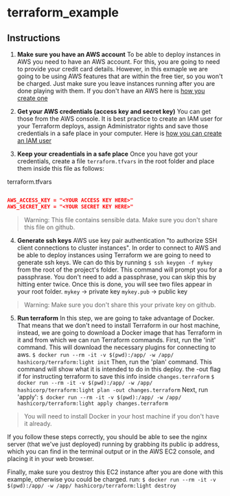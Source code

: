 # terraform_example

## Instructions
1. __Make sure you have an AWS account__ 
To be able to deploy instances in AWS you need to have an AWS account. For this, you are going to need to provide your credit card details. However, in this exmaple we are going to be using AWS features that are within the free tier, so you won't be charged. Just make sure you leave instances running after you are done playing with them.
If you don't have an AWS here is [how you create one](https://aws.amazon.com/premiumsupport/knowledge-center/create-and-activate-aws-account/)

2. __Get your AWS credentials (access key and secret key)__
You can get those from the AWS console. It is best practice to create an IAM user for your Terraform deploys, assign Administrator rights and save those credentials in a safe place in your computer. Here is [how you can create an IAM user](https://docs.aws.amazon.com/IAM/latest/UserGuide/id_users_create.html) 

3. __Keep your creadentials in a safe place__ 
Once you have got your credentials, create a file `terraform.tfvars` in the root folder and place them inside this file as follows:

terraform.tfvars
```JSON

AWS_ACCESS_KEY = "<YOUR ACCESS KEY HERE>"
AWS_SECRET_KEY = "<YOUR SECRET KEY HERE>"

```
>Warning: This file contains sensible data. Make sure you don't share this file on github.

4. __Generate ssh keys__ 
AWS use key pair authentication "to authorize SSH client connections to cluster instances". In order to connect to AWS and be able to deploy instances using Terraform we are going to need to generate ssh keys. We can do this by running `$ ssh keygen -f mykey` from the root of the project's folder. This command will prompt you for a passphrase. You don't need to add a passphrase, you can skip this by hitting enter twice. Once this is done, you will see two files appear in your root folder. 
`mykey` -> private key
`mykey.pub` -> public key

>Warning:  Make sure you don't share this your private key on github.

5. __Run terraform__
In this step, we are going to take advantage of Docker. That means that we don't need to install Terraform in our host machine, instead, we are going to download a Docker image that has Terraform in it and from which we can run Terraform commands.
First, run the 'init' command. This will download the necessary plugins for connecting to aws. 
`$ docker run --rm -it -v $(pwd):/app/ -w /app/ hashicorp/terraform:light init`
Then, run the 'plan' command. This command will show what it is intended to do in this deploy. the -out flag if for instructing terraform to save this info inside `changes.terraform`
`$ docker run --rm -it -v $(pwd):/app/ -w /app/ hashicorp/terraform:light plan -out changes.terraform`
Next, run 'apply':
`$ docker run --rm -it -v $(pwd):/app/ -w /app/ hashicorp/terraform:light apply changes.terraform`

> You will need to install Docker in your host machine if you don't have it already.

If you follow these steps correctly, you should be able to see the nginx server (that we've just deployed) running by grabbing its public ip address, which you can find in the terminal output or in the AWS EC2 console, and placing it in your web browser.

Finally, make sure you destroy this EC2 instance after you are done with this example, otherwise you could be charged.
run: `$ docker run --rm -it -v $(pwd):/app/ -w /app/ hashicorp/terraform:light destroy`